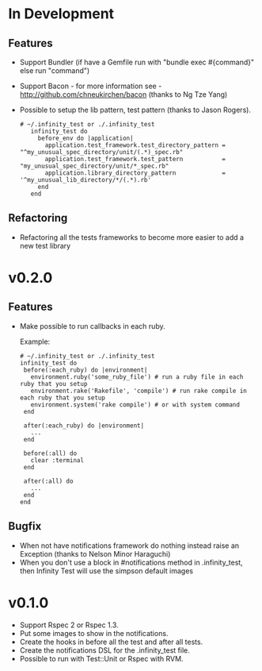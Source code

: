 In Development
==============

Features
--------

- Support Bundler (if have a Gemfile run with "bundle exec #{command}" else run "command")
- Support Bacon - for more information see - http://github.com/chneukirchen/bacon (thanks to Ng Tze Yang)
- Possible to setup the lib pattern, test pattern (thanks to Jason Rogers).
 
      # ~/.infinity_test or ./.infinity_test
         infinity_test do
		   before_env do |application|
             application.test_framework.test_directory_pattern = "^my_unusual_spec_directory/unit/(.*)_spec.rb"
             application.test_framework.test_pattern           = "my_unusual_spec_directory/unit/*_spec.rb"
             application.library_directory_pattern             = '^my_unusual_lib_directory/*/(.*).rb'
           end
         end

Refactoring
-----------

- Refactoring all the tests frameworks to become more easier to add a new test library

v0.2.0
==============================

Features
--------

- Make possible to run callbacks in each ruby.

   Example:

      # ~/.infinity_test or ./.infinity_test
      infinity_test do
       before(:each_ruby) do |environment|
         environment.ruby('some_ruby_file') # run a ruby file in each ruby that you setup
         environment.rake('Rakefile', 'compile') # run rake compile in each ruby that you setup
         environment.system('rake compile') # or with system command
       end

       after(:each_ruby) do |environment|
         ...
       end

       before(:all) do
         clear :terminal
       end

       after(:all) do
         ...
       end
      end

Bugfix
------

* When not have notifications framework do nothing instead raise an Exception (thanks to Nelson Minor Haraguchi)
* When you don't use a block in #notifications method in .infinity_test, then Infinity Test will use the simpson default images

v0.1.0
======

* Support Rspec 2 or Rspec 1.3.
* Put some images to show in the notifications.
* Create the hooks in before all the test and after all tests.
* Create the notifications DSL for the .infinity_test file.
* Possible to run with Test::Unit or Rspec with RVM.
